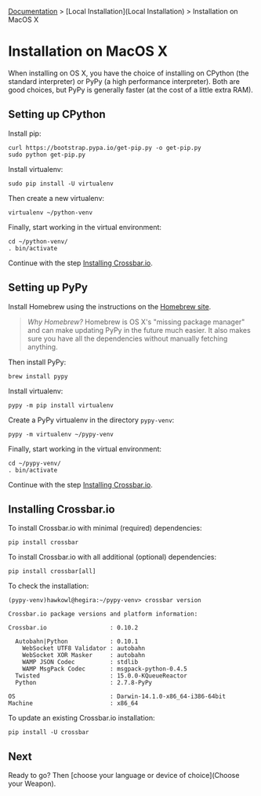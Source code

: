 [Documentation](.) > [Local Installation](Local Installation) > Installation on MacOS X

# Installation on MacOS X

When installing on OS X, you have the choice of installing on CPython (the standard interpreter) or PyPy (a high performance interpreter).
Both are good choices, but PyPy is generally faster (at the cost of a little extra RAM).

## Setting up CPython

Install pip:

    curl https://bootstrap.pypa.io/get-pip.py -o get-pip.py
    sudo python get-pip.py

Install virtualenv:

    sudo pip install -U virtualenv

Then create a new virtualenv:

    virtualenv ~/python-venv

Finally, start working in the virtual environment:

    cd ~/python-venv/
    . bin/activate

Continue with the step [Installing Crossbar.io](installing-crossbar.io).


## Setting up PyPy

Install Homebrew using the instructions on the [Homebrew site](http://brew.sh/).

> *Why Homebrew?* Homebrew is OS X's "missing package manager" and can make updating PyPy in the future much easier. It also makes sure you have all the dependencies without manually fetching anything.

Then install PyPy:

    brew install pypy

Install virtualenv:

    pypy -m pip install virtualenv

Create a PyPy virtualenv in the directory `pypy-venv`:

    pypy -m virtualenv ~/pypy-venv

Finally, start working in the virtual environment:

    cd ~/pypy-venv/
    . bin/activate

Continue with the step [Installing Crossbar.io](installing-crossbar.io).


## Installing Crossbar.io

To install Crossbar.io with minimal (required) dependencies:

    pip install crossbar

To install Crossbar.io with all additional (optional) dependencies:

    pip install crossbar[all]

To check the installation:

```console
(pypy-venv)hawkowl@hegira:~/pypy-venv> crossbar version

Crossbar.io package versions and platform information:

Crossbar.io                  : 0.10.2

  Autobahn|Python            : 0.10.1
    WebSocket UTF8 Validator : autobahn
    WebSocket XOR Masker     : autobahn
    WAMP JSON Codec          : stdlib
    WAMP MsgPack Codec       : msgpack-python-0.4.5
  Twisted                    : 15.0.0-KQueueReactor
  Python                     : 2.7.8-PyPy

OS                           : Darwin-14.1.0-x86_64-i386-64bit
Machine                      : x86_64
```

To update an existing Crossbar.io installation:

    pip install -U crossbar

## Next

Ready to go? Then [choose your language or device of choice](Choose your Weapon).
